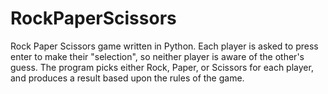 # RockPaperScissors
Rock Paper Scissors game written in Python.  Each player is asked to press enter to make their "selection", so neither player is aware of the other's guess.  The program picks either Rock, Paper, or Scissors for each player, and produces a result based upon the rules of the game.
